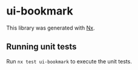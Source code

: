 # ui-bookmark

This library was generated with [Nx](https://nx.dev).

## Running unit tests

Run `nx test ui-bookmark` to execute the unit tests.
